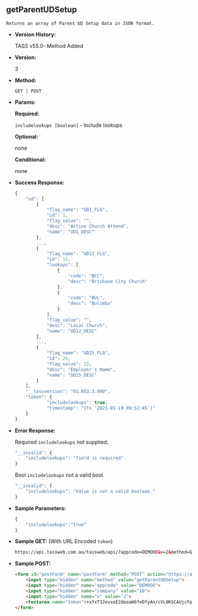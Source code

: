 **getParentUDSetup**
----
	Returns an array of Parent UD Setup data in JSON format.
	
* **Version History:**

	TASS v55.0- Method Added

* **Version:**

	3

* **Method:**

	`GET | POST`
  
* **Params:**

   **Required:**
 
	`includelookups [boolean]` - Include lookups                    

   **Optional:**

	none

   **Conditional:**

	none

* **Success Response:**

    ```javascript
	{
		"ud": [
			{
				"flag_name": "UD1_FLG",
				"id": 1,
				"flag_value": "",
				"desc": "Active Church Attend",
				"name": "UD1_DESC"
			},
			...,
			{
				"flag_name": "UD12_FLG",
				"id": 12,
				"lookups": [
					{
						"code": "BCC",
						"desc": "Brisbane City Church"
					},
					{
						"code": "BUL",
						"desc": "Bulimba"
					}
				],
				"flag_value": "",
				"desc": "Local Church",
				"name": "UD12_DESC"
			},
			...,
			{
				"flag_name": "UD25_FLG",
				"id": 25,
				"flag_value": 22,
				"desc": "Employer's Name",
				"name": "UD25_DESC"
			}
		],
		"__tassversion": "01.053.3.000",
		"token": {
				"includelookups": true,
				"timestamp": "{ts '2021-01-19 09:52:45'}"
		}
	}
    ```
 
* **Error Response:**

    Required `includelookups` not supplied.
	```javascript
	"__invalid": {
		"includelookups": "field is required"
	}
	```
	
	Bool `includelookups` not a valid bool.
	```javascript
	"__invalid": {
		"includelookups": "Value is not a valid boolean."
	}
	```
    
* **Sample Parameters:**

	```javascript
	{
		"includelookups":"true"
	}
	```

* **Sample GET:** (With URL Encoded `token`)

	```HTML
	https://api.tassweb.com.au/tassweb/api/?appcode=DEMOOE&v=2&method=GetParentUDSetup&token=%2BxYxT3JovxoE2deoaH6feDfyAn%2FcVL0KSCAUjcFpnXM%3D&company=10
	```
  
* **Sample POST:**

	```HTML
	<form id="postForm" name="postForm" method="POST" action="https://api.tassweb.com.au/tassweb/api/">
		<input type="hidden" name="method" value="getParentUDSetup">
		<input type="hidden" name="appcode" value="DEMOOE">
		<input type="hidden" name="company" value="10">
		<input type="hidden" name="v" value="2">
		<textarea name="token">+xYxT3JovxoE2deoaH6feDfyAn/cVL0KSCAUjcFpnXM=</textarea>
	</form>
	```
